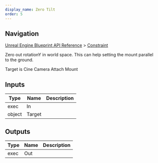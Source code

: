 ```yaml
---
display_name: Zero Tilt
order: 5
---
```

## Navigation

[Unreal Engine Blueprint API Reference](https://dev.epicgames.com/documentation/en-us/unreal-engine/BlueprintAPI) > [Constraint](https://dev.epicgames.com/documentation/en-us/unreal-engine/BlueprintAPI/Constraint)

Zero out rotationY in world space. This can help setting the mount parallel to the ground.

Target is Cine Camera Attach Mount

## Inputs

| Type | Name | Description |
| --- | --- | --- |
| exec | In |  |
| object | Target |  |

## Outputs

| Type | Name | Description |
| --- | --- | --- |
| exec | Out |  |
